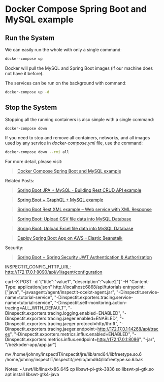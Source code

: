 # Docker Compose Spring Boot and MySQL example

## Run the System
We can easily run the whole with only a single command:
```bash
docker-compose up
```

Docker will pull the MySQL and Spring Boot images (if our machine does not have it before).

The services can be run on the background with command:
```bash
docker-compose up -d
```

## Stop the System
Stopping all the running containers is also simple with a single command:
```bash
docker-compose down
```

If you need to stop and remove all containers, networks, and all images used by any service in <em>docker-compose.yml</em> file, use the command:
```bash
docker-compose down --rmi all
```

For more detail, please visit:
> [Docker Compose Spring Boot and MySQL example](https://www.bezkoder.com/docker-compose-spring-boot-mysql/)

Related Posts:
> [Spring Boot JPA + MySQL - Building Rest CRUD API example](https://www.bezkoder.com/spring-boot-jpa-crud-rest-api/)

> [Spring Boot + GraphQL + MySQL example](https://www.bezkoder.com/spring-boot-graphql-mysql-jpa/)

> [Spring Boot Rest XML example – Web service with XML Response](https://www.bezkoder.com/spring-boot-rest-xml/)

> [Spring Boot: Upload CSV file data into MySQL Database](https://www.bezkoder.com/spring-boot-upload-csv-file/)

> [Spring Boot: Upload Excel file data into MySQL Database](https://www.bezkoder.com/spring-boot-upload-excel-file-database/)

> [Deploy Spring Boot App on AWS – Elastic Beanstalk](https://www.bezkoder.com/deploy-spring-boot-aws-eb/)

Security:
> [Spring Boot + Spring Security JWT Authentication & Authorization](https://www.bezkoder.com/spring-boot-jwt-authentication/)

INSPECTIT_CONFIG_HTTP_URL: http://172.17.0.1:8090/api/v1/agent/configuration

curl -X POST -d '{"title":"value1", "description":"value2"}' -H "Content-Type: application/json" http://localhost:6868/api/tutorials
    entrypoint: ["java", "-javaagent:/agent/inspectit-ocelot-agent.jar", "-Dinspectit.service-name=tutorial-service", "-Dinspectit.exporters.tracing.service-name=tutorial-service", "-Dinspectit.self-monitoring.action-tracing=ALL_WITH_DEFAULT", "-Dinspectit.exporters.tracing.logging.enabled=ENABLED", "-Dinspectit.exporters.tracing.jaeger.enabled=ENABLED", "-Dinspectit.exporters.tracing.jaeger.protocol=http/thrift", "-Dinspectit.exporters.tracing.jaeger.endpoint=http://172.17.0.1:14268/api/traces", "-Dinspectit.exporters.metrics.influx.enabled=ENABLED", "-Dinspectit.exporters.metrics.influx.endpoint=http://172.17.0.1:8086", "-jar", "/bezkoder-app/app.jar"]

mv /home/johnny/inspectIT/inspectit/jre/lib/amd64/libfreetype.so.6 /home/johnny/inspectIT/inspectit/jre/lib/amd64/libfreetype.so.6.bak

Notes:
~/.swt/lib/linux/x86_64$ cp libswt-pi-gtk-3836.so libswt-pi-gtk.so
apt install libswt-gtk4-java
